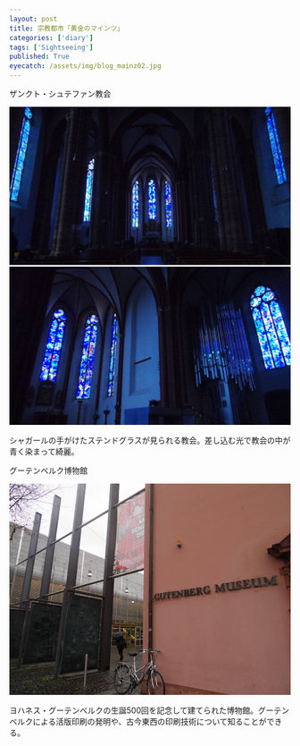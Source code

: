 ```yaml
---
layout: post
title: 宗教都市「黄金のマインツ」
categories: ['diary']
tags: ['Sightseeing']
published: True
eyecatch: /assets/img/blog_mainz02.jpg
---
```


<p class="injection-center">ザンクト・シュテファン教会</p>

<img src="/assets/img/blog_mainz01.jpg" class="image-on-frame image-fade">

<img src="/assets/img/blog_mainz02.jpg" class="image-on-frame image-fade">

シャガールの手がけたステンドグラスが見られる教会。差し込む光で教会の中が青く染まって綺麗。

<p class="injection-center">グーテンベルク博物館</p>

<img src="/assets/img/blog_mainz03.jpg" class="image-on-frame image-fade">

ヨハネス・グーテンベルクの生誕500回を記念して建てられた博物館。グーテンベルクによる活版印刷の発明や、古今東西の印刷技術について知ることができる。